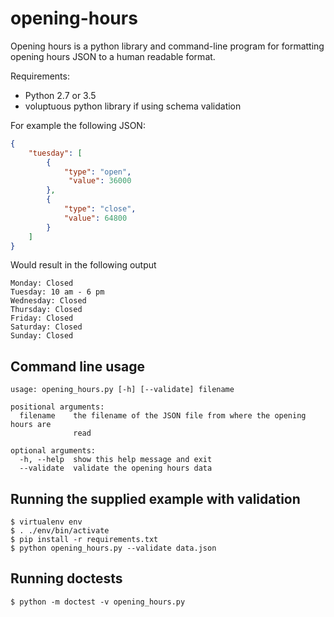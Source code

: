 # opening-hours

Opening hours is a python library and command-line program for formatting
opening hours JSON to a human readable format.

Requirements:

- Python 2.7 or 3.5
- voluptuous python library if using schema validation

For example the following JSON:

```json
{
    "tuesday": [
        {
            "type": "open",
             "value": 36000
        },
        {
            "type": "close",
            "value": 64800
        }
    ]
}
```

Would result in the following output

```
Monday: Closed
Tuesday: 10 am - 6 pm
Wednesday: Closed
Thursday: Closed
Friday: Closed
Saturday: Closed
Sunday: Closed
```

## Command line usage

```
usage: opening_hours.py [-h] [--validate] filename

positional arguments:
  filename    the filename of the JSON file from where the opening hours are
              read

optional arguments:
  -h, --help  show this help message and exit
  --validate  validate the opening hours data
```

## Running the supplied example with validation

    $ virtualenv env
    $ . ./env/bin/activate
    $ pip install -r requirements.txt
    $ python opening_hours.py --validate data.json

## Running doctests

    $ python -m doctest -v opening_hours.py
